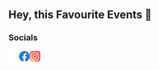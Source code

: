 ## Hey, this Favourite Events 👋

### Socials
<a href="https://www.favourite.events">
  <img align="left" src="https://raw.githubusercontent.com/FavouriteEvents/.github/main/profile/images/logo.svg" alt="icon | Favourite" width="21px"/>
</a>
<a href="https://www.favourite.events/facebook">
  <img align="left" src="https://raw.githubusercontent.com/FavouriteEvents/.github/main/profile/images/facebook.svg" alt="icon | Facebook" width="21px"/>
</a>
<a href="https://www.favourite.events/instagram">
  <img align="left" src="https://raw.githubusercontent.com/FavouriteEvents/.github/main/profile/images/instagram.svg" alt="icon | Instagram" width="21px"/>
</a>
